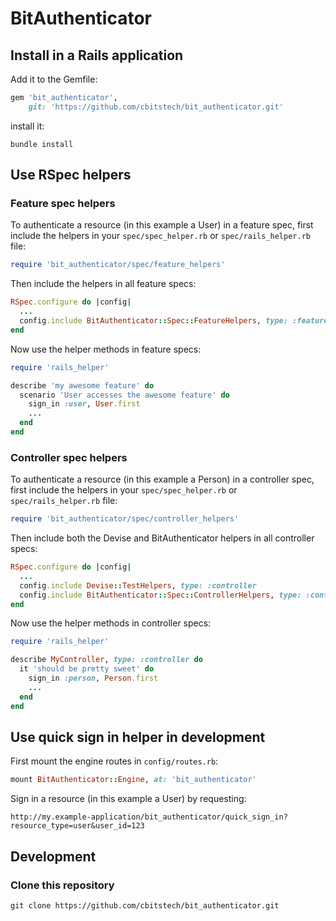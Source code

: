 # BitAuthenticator

## Install in a Rails application

Add it to the Gemfile:

```ruby
gem 'bit_authenticator',
    git: 'https://github.com/cbitstech/bit_authenticator.git'
```

install it:

    bundle install

## Use RSpec helpers

### Feature spec helpers

To authenticate a resource (in this example a User) in a feature spec, first
include the helpers in your `spec/spec_helper.rb` or `spec/rails_helper.rb`
file:

```ruby
require 'bit_authenticator/spec/feature_helpers'
```

Then include the helpers in all feature specs:

```ruby
RSpec.configure do |config|
  ...
  config.include BitAuthenticator::Spec::FeatureHelpers, type: :feature
end
```

Now use the helper methods in feature specs:

```ruby
require 'rails_helper'

describe 'my awesome feature' do
  scenario 'User accesses the awesome feature' do
    sign_in :user, User.first
    ...
  end
end
```

### Controller spec helpers

To authenticate a resource (in this example a Person) in a controller spec,
first include the helpers in your `spec/spec_helper.rb` or
`spec/rails_helper.rb` file:

```ruby
require 'bit_authenticator/spec/controller_helpers'
```

Then include both the Devise and BitAuthenticator helpers in all controller
specs:

```ruby
RSpec.configure do |config|
  ...
  config.include Devise::TestHelpers, type: :controller
  config.include BitAuthenticator::Spec::ControllerHelpers, type: :controller
end
```

Now use the helper methods in controller specs:

```ruby
require 'rails_helper'

describe MyController, type: :controller do
  it 'should be pretty sweet' do
    sign_in :person, Person.first
    ...
  end
end
```

## Use quick sign in helper in development

First mount the engine routes in `config/routes.rb`:

```ruby
mount BitAuthenticator::Engine, at: 'bit_authenticator'
```

Sign in a resource (in this example a User) by requesting:

    http://my.example-application/bit_authenticator/quick_sign_in?resource_type=user&user_id=123

## Development

### Clone this repository

    git clone https://github.com/cbitstech/bit_authenticator.git
